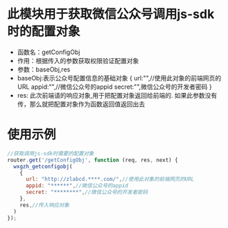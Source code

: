 # 此模块用于获取微信公众号调用js-sdk时的配置对象

   * 函数名：getConfigObj
   * 作用：根据传入的参数获取权限验证配置对象
   * 参数：baseObj,res
   * baseObj:表示公众号配置信息的基础对象
      {
        url:"",//使用此对象的前端网页的URL
        appid:"",//微信公众号的appid
        secret:"",微信公众号的开发者密码
      }
   * res:
      此次前端请的响应对象,用于把配置对象返回给前端的.
      如果此参数没有传，那么就把配置对象作为函数返回值返回出去

# 使用示例
``` javascript
//获取调用js-sdk时需要的配置对象
router.get('/getConfigObj', function (req, res, next) {
  wxgzh_getconfigobj(
    {
      url: "http://zlabcd.****.com/",//使用此对象的前端网页的URL
      appid: "******",//微信公众号的appid
      secret: "********",//微信公众号的开发者密码
    },
    res,//传入响应对象
  )
});
```